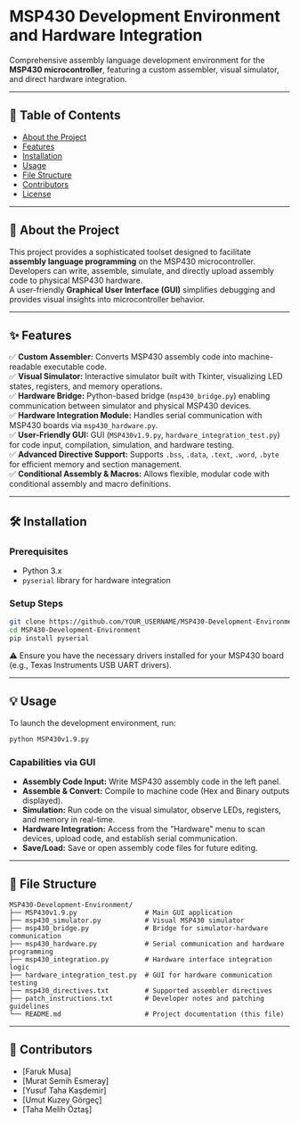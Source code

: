 
# MSP430 Development Environment and Hardware Integration

Comprehensive assembly language development environment for the **MSP430 microcontroller**, featuring a custom assembler, visual simulator, and direct hardware integration.

---

## 📑 Table of Contents

- [About the Project](#about-the-project)
- [Features](#features)
- [Installation](#installation)
- [Usage](#usage)
- [File Structure](#file-structure)
- [Contributors](#contributors)
- [License](#license)

---

## 🚀 About the Project

This project provides a sophisticated toolset designed to facilitate **assembly language programming** on the MSP430 microcontroller. Developers can write, assemble, simulate, and directly upload assembly code to physical MSP430 hardware.  
A user-friendly **Graphical User Interface (GUI)** simplifies debugging and provides visual insights into microcontroller behavior.

---

## ✨ Features

✅ **Custom Assembler:** Converts MSP430 assembly code into machine-readable executable code.  
✅ **Visual Simulator:** Interactive simulator built with Tkinter, visualizing LED states, registers, and memory operations.  
✅ **Hardware Bridge:** Python-based bridge (`msp430_bridge.py`) enabling communication between simulator and physical MSP430 devices.  
✅ **Hardware Integration Module:** Handles serial communication with MSP430 boards via `msp430_hardware.py`.  
✅ **User-Friendly GUI:** GUI (`MSP430v1.9.py`, `hardware_integration_test.py`) for code input, compilation, simulation, and hardware testing.  
✅ **Advanced Directive Support:** Supports `.bss`, `.data`, `.text`, `.word`, `.byte` for efficient memory and section management.  
✅ **Conditional Assembly & Macros:** Allows flexible, modular code with conditional assembly and macro definitions.

---

## 🛠️ Installation

### **Prerequisites**

- Python 3.x  
- `pyserial` library for hardware integration  

### **Setup Steps**

```bash
git clone https://github.com/YOUR_USERNAME/MSP430-Development-Environment.git
cd MSP430-Development-Environment
pip install pyserial
```

⚠️ Ensure you have the necessary drivers installed for your MSP430 board (e.g., Texas Instruments USB UART drivers).

---

## 💡 Usage

To launch the development environment, run:

```bash
python MSP430v1.9.py
```

### **Capabilities via GUI**

- **Assembly Code Input:** Write MSP430 assembly code in the left panel.  
- **Assemble & Convert:** Compile to machine code (Hex and Binary outputs displayed).  
- **Simulation:** Run code on the visual simulator, observe LEDs, registers, and memory in real-time.  
- **Hardware Integration:** Access from the "Hardware" menu to scan devices, upload code, and establish serial communication.  
- **Save/Load:** Save or open assembly code files for future editing.

---

## 📁 File Structure

```
MSP430-Development-Environment/
├── MSP430v1.9.py                 # Main GUI application
├── msp430_simulator.py           # Visual MSP430 simulator
├── msp430_bridge.py              # Bridge for simulator-hardware communication
├── msp430_hardware.py            # Serial communication and hardware programming
├── msp430_integration.py         # Hardware interface integration logic
├── hardware_integration_test.py  # GUI for hardware communication testing
├── msp430_directives.txt         # Supported assembler directives
├── patch_instructions.txt        # Developer notes and patching guidelines
└── README.md                     # Project documentation (this file)
```

---

## 👥 Contributors

- [Faruk Musa]
- [Murat Semih Esmeray]  
- [Yusuf Taha Kaşdemir]  
- [Umut Kuzey Görgeç]  
- [Taha Melih Öztaş]  
